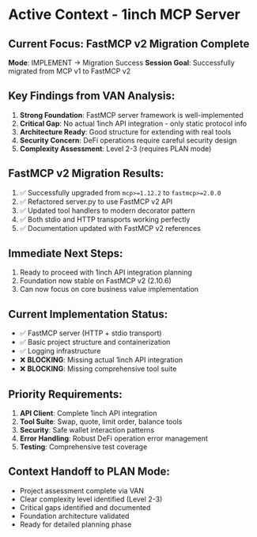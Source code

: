 # Active Context - 1inch MCP Server

## Current Focus: FastMCP v2 Migration Complete
**Mode**: IMPLEMENT → Migration Success
**Session Goal**: Successfully migrated from MCP v1 to FastMCP v2

## Key Findings from VAN Analysis:
1. **Strong Foundation**: FastMCP server framework is well-implemented
2. **Critical Gap**: No actual 1inch API integration - only static protocol info
3. **Architecture Ready**: Good structure for extending with real tools
4. **Security Concern**: DeFi operations require careful security design
5. **Complexity Assessment**: Level 2-3 (requires PLAN mode)

## FastMCP v2 Migration Results:
1. ✅ Successfully upgraded from `mcp>=1.12.2` to `fastmcp>=2.0.0` 
2. ✅ Refactored server.py to use FastMCP v2 API
3. ✅ Updated tool handlers to modern decorator pattern
4. ✅ Both stdio and HTTP transports working perfectly
5. ✅ Documentation updated with FastMCP v2 references

## Immediate Next Steps:
1. Ready to proceed with 1inch API integration planning
2. Foundation now stable on FastMCP v2 (2.10.6)
3. Can now focus on core business value implementation

## Current Implementation Status:
- ✅ FastMCP server (HTTP + stdio transport)
- ✅ Basic project structure and containerization
- ✅ Logging infrastructure
- ❌ **BLOCKING**: Missing actual 1inch API integration
- ❌ **BLOCKING**: Missing comprehensive tool suite

## Priority Requirements:
1. **API Client**: Complete 1inch API integration
2. **Tool Suite**: Swap, quote, limit order, balance tools
3. **Security**: Safe wallet interaction patterns
4. **Error Handling**: Robust DeFi operation error management
5. **Testing**: Comprehensive test coverage

## Context Handoff to PLAN Mode:
- Project assessment complete via VAN
- Clear complexity level identified (Level 2-3)
- Critical gaps identified and documented
- Foundation architecture validated
- Ready for detailed planning phase
